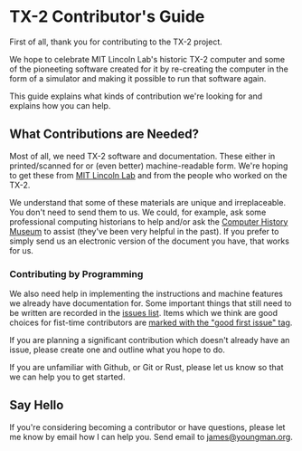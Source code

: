 # TX-2 Contributor's Guide

First of all, thank you for contributing to the TX-2 project.

We hope to celebrate MIT Lincoln Lab's historic TX-2 computer and some
of the pioneeting software created for it by re-creating the computer
in the form of a simulator and making it possible to run that software
again.

This guide explains what kinds of contribution we're looking for and
explains how you can help.

## What Contributions are Needed?

Most of all, we need TX-2 software and documentation.  These either in
printed/scanned for or (even better) machine-readable form.  We're
hoping to get these from [MIT Lincoln Lab](https://www.ll.mit.edu/)
and from the people who worked on the TX-2.

We understand that some of these materials are unique and
irreplaceable.  You don't need to send them to us.  We could, for
example, ask some professional computing historians to help and/or ask
the [Computer History Museum](https://computerhistory.org/) to assist
(they've been very helpful in the past).  If you prefer to simply send
us an electronic version of the document you have, that works for us.

### Contributing by Programming

We also need help in implementing the instructions and machine
features we already have documentation for.  Some important things
that still need to be written are recorded in the [issues
list](https://github.com/TX-2/TX-2-simulator/issues).  Items which we
think are good choices for fist-time contributors are [marked with the
"good first issue"
tag](https://github.com/TX-2/TX-2-simulator/issues?q=is%3Aissue+is%3Aopen+label%3A%22good+first+issue%22).

If you are planning a significant contribution which doesn't already
have an issue, please create one and outline what you hope to do.

If you are unfamiliar with Github, or Git or Rust, please let us know
so that we can help you to get started.

## Say Hello

If you're considering becoming a contributor or have questions, please
let me know by email how I can help you.  Send email to
james@youngman.org.

